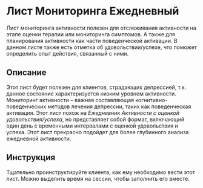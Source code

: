 # Лист Мониторинга Ежедневный

Лист мониторинга активности полезен для отслеживания активности на этапе
оценки терапии или мониторинга симптомов. А также для планирования
активности как части поведенческой активации. В данном листе также есть
отметка об удовольствии/успехе, что поможет определить опыт действия,
связанный с ними.

## Описание

Этот лист будет полезен для клиентов, страдающих депрессией, т.к. данное
состояние характеризуется низким уровнем активности. Мониторинг
активности – важная составляющая когнитивно-поведенческих методов
лечения депрессии, таких как поведенческая активация. Этот лист похож на
*Ежедневник Активности с оценкой удовольствия/успеха*, но представляет
собой формат, включающий один день с временными интервалами с оценкой
удовольствия и успеха. Этот лист прекрасно подойдет для более глубинного
анализа ежедневной активности.

## Инструкция

Тщательно проинструктируйте клиента, как ему необходимо вести этот лист.
Можно выделить время на сессии, чтобы заполнить его вместе.
